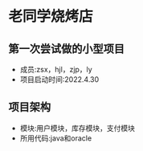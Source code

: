 # 老同学烧烤店
## 第一次尝试做的小型项目
- 成员:zsx，hjl，zjp，ly
- 项目启动时间:2022.4.30
## 项目架构
- 模块:用户模块，库存模块，支付模块
- 所用代码:java和oracle
